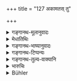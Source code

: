 +++
title = "127 अकामतस् तु"

+++

<details><summary>गङ्गानथ-मूलानुवादः</summary>

If the chief of twice-born men kills a Kṣatriya unintentionally, he should duly perform the penance and give away a thousand cows and a bull.—(127)
</details>

<details><summary>मेधातिथिः</summary>

इदम् अपरं दानप्रायश्चित्तम् । संभवद्वित्तस्य तपो नास्तीति वक्ष्यति, "दानेन वधनिर्णेकम्" (म्ध् ११.१३८) इत्यादि । **अकामत** इति न विवक्षितम्, महत्त्वात् प्रायश्चित्तस्य । यदि वा सवनगतयोर् एवाकमत इति कल्पनीयम् । वृषभ एको यासां सहस्रे ता **वृषभैकसहस्राः** ॥ ११.१२७ ॥
</details>

<details><summary>गङ्गानथ-भाष्यानुवादः</summary>

This is another expiation in the form of gifts. It is going to be laid down (under 139) below that so long as one has wealth, he need not perform a penance.

‘*Unintentionally*.’— No stress is meant to be laid on this qualification; as is clear from the heaviness of the expiation. Or, it may be assumed that it refers to the unintentional killing of the
*Kṣatriya* or the Vaiśya, engaged in a sacrificial performance.

‘*Vṛṣabhaikasahasrāḥ gāḥ*’—literally means ‘thousand cows who have one bull among them.’—(127)
</details>

<details><summary>गङ्गानथ-टिप्पन्यः</summary>

This verse is quoted in *Mitākṣarā* (3.266);—in *Parāśaramādhava* (Prāyaścitta, p. 73);—and in *Prāyaścittaviveka* (pp. 215 and 534).
</details>

<details><summary>गङ्गानथ-तुल्य-वाक्यानि</summary>

**(verses 11.126-130)  
**

See Comparative notes for [Verse 11.126].
</details>

<details><summary>भारुचिः</summary>

अर्थाच् चेदं वित्तवतः प्रायश्चित्तम् उपदिश्यते । पूर्वं चावित्तस्य तपः । वक्ष्यति च दानं तस्य [च] तपसा विकल्पं "दानेन वधनिर्णेकं सर्पादीनाम् अश्क्नुवन्" इत्य् एवमादि । **अकामत** इत्य् अयं च प्रमादस्तुत्यर्थो ऽर्थवादः । यस्मान् न ह्य् अकामतो गरीयः प्रायश्चित्तम् उपपद्यत इत्य् उक्तं पुरस्तात् । एवं तावत् संभवद्वित्तस्य प्रायश्चित्तम् इदम् अन्यद् । दरिद्रस्य पूर्वोक्तम् अनूद्यते वैकल्पिकम् एतस्य ॥ ११.१२६ ॥
</details>

<details><summary>Bühler</summary>

128	But if a Brahmana unintentionally kills a Kshatriya, he shall give, in order to purify himself, one thousand cows and a bull;
</details>

